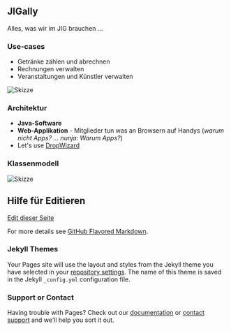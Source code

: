 ## JIGally

Alles, was wir im JIG brauchen ... 

### Use-cases

- Getränke zählen und abrechnen
- Rechnungen verwalten
- Veranstaltungen und Künstler verwalten

![Skizze](https://github.com/hmmueller/jigally/edit/master/IMG_20171227_144950_Usecases.jpg)


### Architektur

- **Java-Software**
- **Web-Applikation** - Mitglieder tun was an Browsern auf Handys (_warum nicht Apps? ... nunja: Warum Apps?_)
- Let's use [DropWizard](http://www.dropwizard.io/1.2.2/docs/getting-started.html)

### Klassenmodell

![Skizze](https://github.com/hmmueller/jigally/edit/master/IMG_20171227_144935_Klassenmodell.jpg)


## Hilfe für Editieren

[Edit dieser Seite](https://github.com/hmmueller/jigally/edit/master/README.md)

For more details see [GitHub Flavored Markdown](https://guides.github.com/features/mastering-markdown/).

### Jekyll Themes

Your Pages site will use the layout and styles from the Jekyll theme you have selected in your [repository settings](https://github.com/hmmueller/jigally/settings). The name of this theme is saved in the Jekyll `_config.yml` configuration file.

### Support or Contact

Having trouble with Pages? Check out our [documentation](https://help.github.com/categories/github-pages-basics/) or [contact support](https://github.com/contact) and we’ll help you sort it out.
